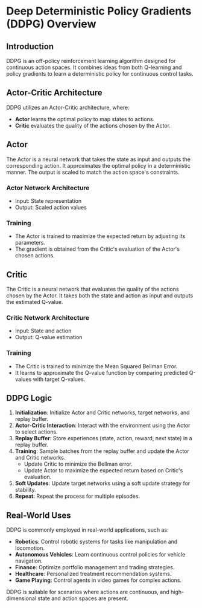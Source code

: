 # Deep Deterministic Policy Gradients (DDPG) Overview

## Introduction
DDPG is an off-policy reinforcement learning algorithm designed for continuous action spaces. It combines ideas from both Q-learning and policy gradients to learn a deterministic policy for continuous control tasks.

## Actor-Critic Architecture
DDPG utilizes an Actor-Critic architecture, where:
- **Actor** learns the optimal policy to map states to actions.
- **Critic** evaluates the quality of the actions chosen by the Actor.

## Actor
The Actor is a neural network that takes the state as input and outputs the corresponding action. It approximates the optimal policy in a deterministic manner. The output is scaled to match the action space's constraints.

### Actor Network Architecture
- Input: State representation
- Output: Scaled action values

### Training
- The Actor is trained to maximize the expected return by adjusting its parameters.
- The gradient is obtained from the Critic's evaluation of the Actor's chosen actions.

## Critic
The Critic is a neural network that evaluates the quality of the actions chosen by the Actor. It takes both the state and action as input and outputs the estimated Q-value.

### Critic Network Architecture
- Input: State and action
- Output: Q-value estimation

### Training
- The Critic is trained to minimize the Mean Squared Bellman Error.
- It learns to approximate the Q-value function by comparing predicted Q-values with target Q-values.

## DDPG Logic
1. **Initialization**: Initialize Actor and Critic networks, target networks, and replay buffer.
2. **Actor-Critic Interaction**: Interact with the environment using the Actor to select actions.
3. **Replay Buffer**: Store experiences (state, action, reward, next state) in a replay buffer.
4. **Training**: Sample batches from the replay buffer and update the Actor and Critic networks.
   - Update Critic to minimize the Bellman error.
   - Update Actor to maximize the expected return based on Critic's evaluation.
5. **Soft Updates**: Update target networks using a soft update strategy for stability.
6. **Repeat**: Repeat the process for multiple episodes.

## Real-World Uses
DDPG is commonly employed in real-world applications, such as:
- **Robotics**: Control robotic systems for tasks like manipulation and locomotion.
- **Autonomous Vehicles**: Learn continuous control policies for vehicle navigation.
- **Finance**: Optimize portfolio management and trading strategies.
- **Healthcare**: Personalized treatment recommendation systems.
- **Game Playing**: Control agents in video games for complex actions.

DDPG is suitable for scenarios where actions are continuous, and high-dimensional state and action spaces are present.

